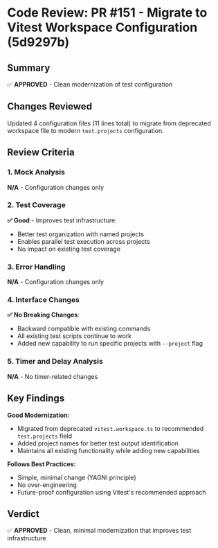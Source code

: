 # Code Review: PR #151 - Migrate to Vitest Workspace Configuration (5d9297b)

## Summary
✅ **APPROVED** - Clean modernization of test configuration

## Changes Reviewed
Updated 4 configuration files (11 lines total) to migrate from deprecated workspace file to modern `test.projects` configuration.

## Review Criteria

### 1. Mock Analysis
**N/A** - Configuration changes only

### 2. Test Coverage
**✅ Good** - Improves test infrastructure:
- Better test organization with named projects
- Enables parallel test execution across projects
- No impact on existing test coverage

### 3. Error Handling
**N/A** - Configuration changes only

### 4. Interface Changes
**✅ No Breaking Changes**:
- Backward compatible with existing commands
- All existing test scripts continue to work
- Added new capability to run specific projects with `--project` flag

### 5. Timer and Delay Analysis
**N/A** - No timer-related changes

## Key Findings

**Good Modernization:**
- Migrated from deprecated `vitest.workspace.ts` to recommended `test.projects` field
- Added project names for better test output identification
- Maintains all existing functionality while adding new capabilities

**Follows Best Practices:**
- Simple, minimal change (YAGNI principle)
- No over-engineering
- Future-proof configuration using Vitest's recommended approach

## Verdict
✅ **APPROVED** - Clean, minimal modernization that improves test infrastructure